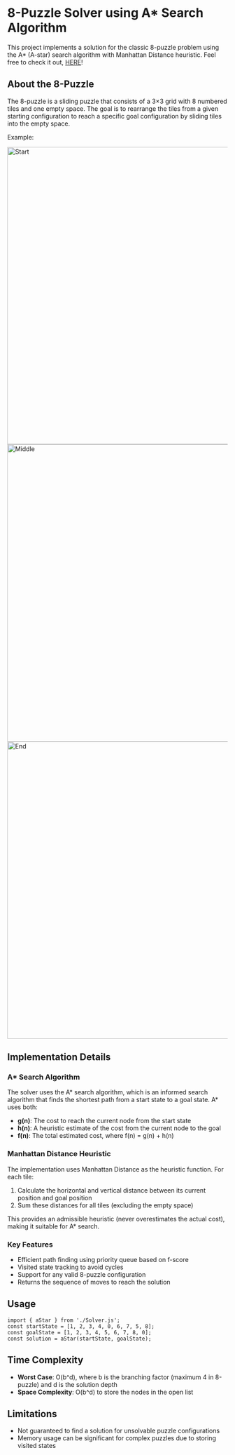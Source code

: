 # 8-Puzzle Solver using A* Search Algorithm

This project implements a solution for the classic 8-puzzle problem using the A* (A-star) search algorithm with Manhattan Distance heuristic. Feel free to check it out, [HERE](https://8-puzzle-xi.vercel.app/)!

## About the 8-Puzzle

The 8-puzzle is a sliding puzzle that consists of a 3×3 grid with 8 numbered tiles and one empty space. The goal is to rearrange the tiles from a given starting configuration to reach a specific goal configuration by sliding tiles into the empty space.

Example:

<img width="678" alt="Start" src="https://github.com/user-attachments/assets/9df0e5d9-c86b-40a3-b04b-1ac2e147a424" />

<img width="678" alt="Middle" src="https://github.com/user-attachments/assets/74b06d8c-be61-4d8c-b613-3fec2e492c05" />

<img width="678" alt="End" src="https://github.com/user-attachments/assets/5a377bf2-207a-4f8b-b377-7a87d3193d97" />

## Implementation Details

### A* Search Algorithm

The solver uses the A* search algorithm, which is an informed search algorithm that finds the shortest path from a start state to a goal state. A* uses both:

- **g(n)**: The cost to reach the current node from the start state
- **h(n)**: A heuristic estimate of the cost from the current node to the goal
- **f(n)**: The total estimated cost, where f(n) = g(n) + h(n)

### Manhattan Distance Heuristic

The implementation uses Manhattan Distance as the heuristic function. For each tile:
1. Calculate the horizontal and vertical distance between its current position and goal position
2. Sum these distances for all tiles (excluding the empty space)

This provides an admissible heuristic (never overestimates the actual cost), making it suitable for A* search.

### Key Features

- Efficient path finding using priority queue based on f-score
- Visited state tracking to avoid cycles
- Support for any valid 8-puzzle configuration
- Returns the sequence of moves to reach the solution

## Usage
```
import { aStar } from './Solver.js';
const startState = [1, 2, 3, 4, 0, 6, 7, 5, 8];
const goalState = [1, 2, 3, 4, 5, 6, 7, 8, 0];
const solution = aStar(startState, goalState);
```

## Time Complexity

- **Worst Case**: O(b^d), where b is the branching factor (maximum 4 in 8-puzzle) and d is the solution depth
- **Space Complexity**: O(b^d) to store the nodes in the open list

## Limitations

- Not guaranteed to find a solution for unsolvable puzzle configurations
- Memory usage can be significant for complex puzzles due to storing visited states
